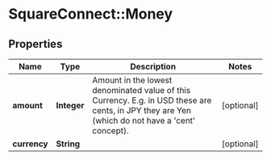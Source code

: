 # SquareConnect::Money

## Properties
Name | Type | Description | Notes
------------ | ------------- | ------------- | -------------
**amount** | **Integer** | Amount in the lowest denominated value of this Currency. E.g. in USD these are cents, in JPY they are Yen (which do not have a &#39;cent&#39; concept). | [optional] 
**currency** | **String** |  | [optional] 


